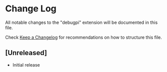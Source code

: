 # Change Log

All notable changes to the "debugpi" extension will be documented in this file.

Check [Keep a Changelog](http://keepachangelog.com/) for recommendations on how to structure this file.

## [Unreleased]

- Initial release